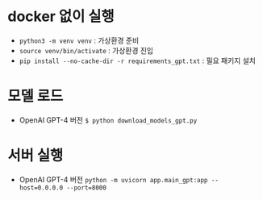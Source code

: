 # docker 없이 실행
- `python3 -m venv venv` : 가상환경 준비
- `source venv/bin/activate` : 가상환경 진입
- `pip install --no-cache-dir -r requirements_gpt.txt` : 필요 패키지 설치

# 모델 로드
- OpenAI GPT-4 버전
`$ python download_models_gpt.py`

# 서버 실행
- OpenAI GPT-4 버전
`python -m uvicorn app.main_gpt:app --host=0.0.0.0 --port=8000`
